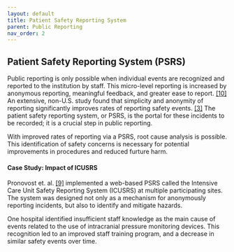 ```yaml
---
layout: default
title: Patient Safety Reporting System
parent: Public Reporting
nav_order: 2
---
```


## Patient Safety Reporting System (PSRS)
Public reporting is only possible when individual events are recognized and reported to the institution by staff. This micro-level reporting is increased by anonymous reporting, meaningful feedback, and greater ease to report. [[10]](https://rauchb.github.io/HCM-5101/sources.html#10) An extensive, non-U.S. study found that simplicity and anonymity of reporting significantly improves rates of reporting safety events. [[3]](https://rauchb.github.io/HCM-5101/sources.html#3) The patient safety reporting system, or PSRS, is the portal for these incidents to be recorded; it is a crucial step in public reporting. 

With improved rates of reporting via a PSRS, root cause analysis is possible. This identification of safety concerns is necessary for potential improvements in procedures and reduced furture harm. 

#### Case Study: Impact of ICUSRS  
Pronovost et. al. [[9]](https://rauchb.github.io/HCM-5101/sources.html#9) implemented a web-based PSRS called the Intensive Care Unit Safety Reporting System (ICUSRS) at multiple participating sites. The system was designed not only as a mechanism for anonymously reporting incidents, but also to identify and mitigate hazards.

One hospital identified insufficient staff knowledge as the main cause of events related to the use of intracranial pressure monitoring devices. This recognition led to an improved staff training program, and a decrease in similar safety events over time.



